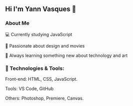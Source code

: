 ## Hi I'm Yann Vasques 👋

### About Me ##


💻 Currently studying JavaScript

🎨 Passionate about design and movies

🌱 Always learning something new about technology and art


### 🚀 Technologies & Tools:

Front-end: HTML, CSS, JavaScript.

Tools: VS Code, GitHub

Others: Photoshop, Premiere, Canvas.
